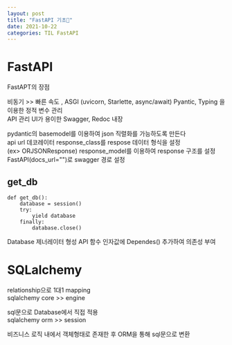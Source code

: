 ```yaml
---
layout: post
title: "FastAPI 기초💬"
date: 2021-10-22
categories: TIL FastAPI
---
```


# FastAPI

FastAPT의 장점 

비동기 >> 빠른 속도 , ASGI
(uvicorn, Starlette, async/await)
Pyantic, Typing 을 이용한 정적 변수 관리  
API 관리 UI가 용이한 Swagger, Redoc 내장  


pydantic의 basemodel를 이용하여 json 직렬화를 가능하도록 만든다  
api url 데코레이터 response_class를 respose 데이터 형식을 설정  
(ex> ORJSONResponse)
response_model를 이용하여 response 구조를 설정  
FastAPI(docs_url="")로 swagger 경로 설정

## get_db

```
def get_db():
    database = session()
    try:
        yield database
    finally:
        database.close()
```

Database 제너레이터 형성 
API 함수 인자값에 Dependes() 추가하여 의존성 부여

# SQLalchemy 

relationship으로 1대1 mapping  
sqlalchemy core >> engine  

sql문으로 Database에서 직접 적용  
sqlalchemy orm >> session

비즈니스 로직 내에서 객체형태로 존재한 후 ORM을 통해 sql문으로 변환 
